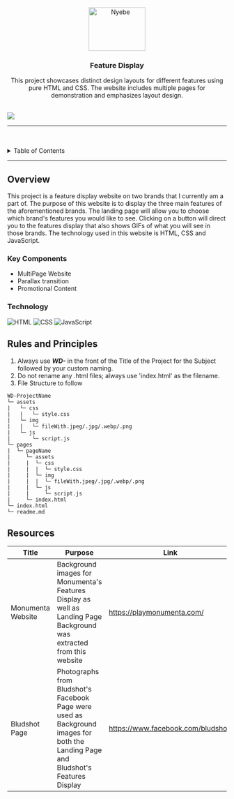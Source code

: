 <a name="readme-top">

<br/>

<br />
<div align="center">
  <a href="https://github.com/Leiyamm">
    <img src="./assets/img/nyebe_white.png" alt="Nyebe" width="130" height="100">
  </a>
  <h3 align="center">Feature Display</h3>
</div>
<div align="center">
  This project showcases distinct design layouts for different features using pure HTML and CSS. The website includes multiple pages for demonstration and emphasizes layout design.
</div>

<br />

![](https://visit-counter.vercel.app/counter.png?page=zyx-0314/WD-Template-Project)

---

<br />
<br />

<!-- TODO: If you want to add more layers for your readme -->
<details>
  <summary>Table of Contents</summary>
  <ol>
    <li>
      <a href="#overview">Overview</a>
      <ol>
        <li>
          <a href="#key-components">Key Components</a>
        </li>
        <li>
          <a href="#technology">Technology</a>
        </li>
      </ol>
    </li>
    <li>
      <a href="#rules-and-principles">Rules and Principles</a>
    </li>
    <li>
      <a href="#resources">Resources</a>
    </li>
  </ol>
</details>

---

## Overview
This project is a feature display website on two brands that I currently am a part of. The purpose of this website is to display the three main features of the aforementioned brands. The landing page will allow you to choose which brand's features you would like to see. Clicking on a button will direct you to the features display that also shows GIFs of what you will see in those brands. The technology used in this website is HTML, CSS and JavaScript.

### Key Components
- MultiPage Website
- Parallax transition
- Promotional Content

### Technology
![HTML](https://img.shields.io/badge/HTML-E34F26?style=for-the-badge&logo=html5&logoColor=white)
![CSS](https://img.shields.io/badge/CSS-1572B6?style=for-the-badge&logo=css3&logoColor=white)
![JavaScript](https://img.shields.io/badge/JavaScript-F7DF1E?style=for-the-badge&logo=javascript&logoColor=white)

## Rules and Principles
1. Always use ***WD-*** in the front of the Title of the Project for the Subject followed by your custom naming.
2. Do not rename any .html files; always use 'index.html' as the filename.
3. File Structure to follow

```
WD-ProjectName
└─ assets
|   └─ css
|   |   └─ style.css
|   └─ img
|   |   └─ fileWith.jpeg/.jpg/.webp/.png
|   └─ js
|       └─ script.js
└─ pages
|  └─ pageName
|     └─ assets
|     |  └─ css
|     |  |  └─ style.css
|     |  └─ img
|     |  |  └─ fileWith.jpeg/.jpg/.webp/.png
|     |  └─ js
|     |     └─ script.js
|     └─ index.html
└─ index.html
└─ readme.md
```

## Resources

<!-- TODO: Add References -->
| Title | Purpose | Link |
|-|-|-|
| Monumenta Website | Background images for Monumenta's Features Display as well as Landing Page Background was extracted from this website | https://playmonumenta.com/ |
| Bludshot Page | Photographs from Bludshot's Facebook Page were used as Background images for both the Landing Page and Bludshot's Features Display | https://www.facebook.com/bludshott |
